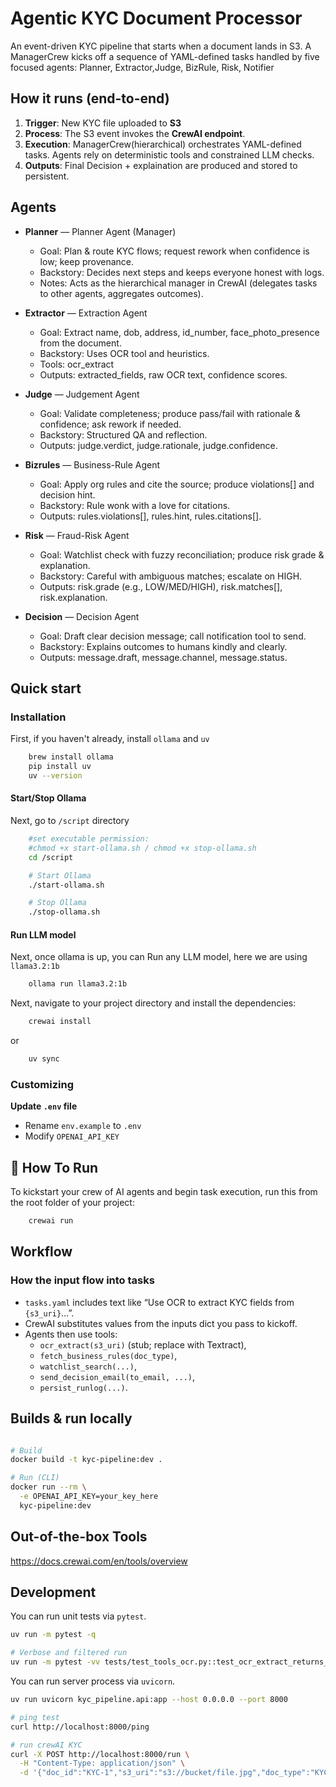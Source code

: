 
# Agentic KYC Document Processor 
An event-driven KYC pipeline that starts when a document lands in S3. A ManagerCrew kicks off a sequence of YAML-defined tasks handled by five focused agents: Planner, Extractor,Judge, BizRule, Risk, Notifier


## How it runs (end-to-end)
1. **Trigger**: New KYC file uploaded to **S3**
2. **Process**: The S3 event invokes the **CrewAI endpoint**.
3. **Execution**: ManagerCrew(hierarchical) orchestrates YAML-defined tasks. Agents rely on deterministic tools and constrained LLM checks.
3. **Outputs**: Final Decision + explaination are produced and stored to persistent.

## Agents
- **Planner** — Planner Agent (Manager)
    - Goal: Plan & route KYC flows; request rework when confidence is low; keep provenance.
    - Backstory: Decides next steps and keeps everyone honest with logs.
    - Notes: Acts as the hierarchical manager in CrewAI (delegates tasks to other agents, aggregates outcomes).

- **Extractor** — Extraction Agent
    - Goal: Extract name, dob, address, id_number, face_photo_presence from the document.
    - Backstory: Uses OCR tool and heuristics.
    - Tools: ocr_extract
    - Outputs: extracted_fields, raw OCR text, confidence scores.

- **Judge** — Judgement Agent
    - Goal: Validate completeness; produce pass/fail with rationale & confidence; ask rework if needed.
    - Backstory: Structured QA and reflection.
    - Outputs: judge.verdict, judge.rationale, judge.confidence.

- **Bizrules** — Business-Rule Agent
    - Goal: Apply org rules and cite the source; produce violations[] and decision hint.
    - Backstory: Rule wonk with a love for citations.
    - Outputs: rules.violations[], rules.hint, rules.citations[].

- **Risk** — Fraud-Risk Agent
    - Goal: Watchlist check with fuzzy reconciliation; produce risk grade & explanation.
    - Backstory: Careful with ambiguous matches; escalate on HIGH.
    - Outputs: risk.grade (e.g., LOW/MED/HIGH), risk.matches[], risk.explanation.
- **Decision** — Decision Agent
    - Goal: Draft clear decision message; call notification tool to send.
    - Backstory: Explains outcomes to humans kindly and clearly.
    - Outputs: message.draft, message.channel, message.status.

## Quick start

### Installation 

First, if you haven't already, install `ollama` and `uv`

```bash
    brew install ollama
    pip install uv
    uv --version
```

#### Start/Stop Ollama 
Next, go to `/script` directory

```bash
    #set executable permission: 
    #chmod +x start-ollama.sh / chmod +x stop-ollama.sh
    cd /script  

    # Start Ollama    
    ./start-ollama.sh

    # Stop Ollama
    ./stop-ollama.sh
```

#### Run LLM model
Next, once ollama is up, you can Run any LLM model, here we are using `llama3.2:1b`
```bash
    ollama run llama3.2:1b
```

Next, navigate to your project directory and install the dependencies:

```bash
    crewai install
```

or

```bash
    uv sync
```

### Customizing

**Update `.env` file**

- Rename `env.example` to `.env`
- Modify `OPENAI_API_KEY`

## :rocket: How To Run

To kickstart your crew of AI agents and begin task execution, run this from the root folder of your project:

```bash
    crewai run
```

## Workflow

### How the input flow into tasks
- `tasks.yaml` includes text like “Use OCR to extract KYC fields from `{s3_uri}`…”.
- CrewAI substitutes values from the inputs dict you pass to kickoff.
- Agents then use tools:
    - `ocr_extract(s3_uri)` (stub; replace with Textract),
    - `fetch_business_rules(doc_type)`,
    - `watchlist_search(...)`,
    - `send_decision_email(to_email, ...)`,
    - `persist_runlog(...)`.

## Builds & run locally
```bash

# Build
docker build -t kyc-pipeline:dev .

# Run (CLI)
docker run --rm \
  -e OPENAI_API_KEY=your_key_here 
  kyc-pipeline:dev


```

## Out-of-the-box Tools
https://docs.crewai.com/en/tools/overview

## Development
You can run unit tests via `pytest`. 

```bash
uv run -m pytest -q

# Verbose and filtered run
uv run -m pytest -vv tests/test_tools_ocr.py::test_ocr_extract_returns_expected_stub_text
```

You can run server process via `uvicorn`.

```bash
uv run uvicorn kyc_pipeline.api:app --host 0.0.0.0 --port 8000

# ping test
curl http://localhost:8000/ping

# run crewAI KYC
curl -X POST http://localhost:8000/run \
  -H "Content-Type: application/json" \
  -d '{"doc_id":"KYC-1","s3_uri":"s3://bucket/file.jpg","doc_type":"KYC","to_email":"user@example.com"}'
```
